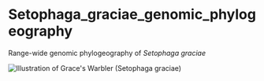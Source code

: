 # Setophaga_graciae_genomic_phylogeography
Range-wide genomic phylogeography of *Setophaga graciae*

![Illustration of Grace's Warbler (Setophaga graciae)](https://github.com/jphruska/Setophaga_graciae_genomic_phylogeography/blob/main/setophaga_graciae1_test.png)
